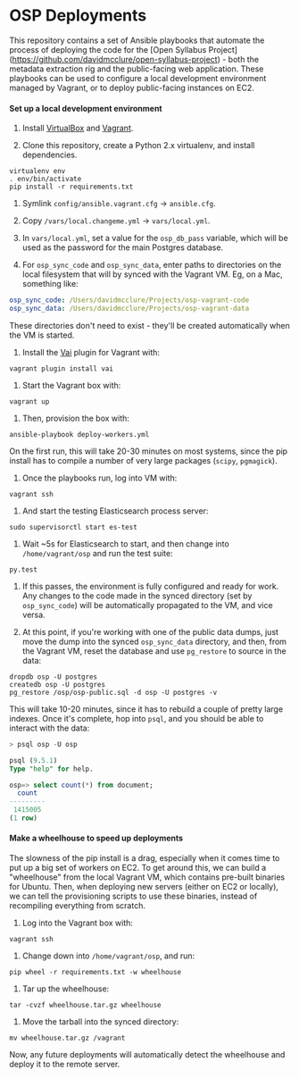 # OSP Deployments

This repository contains a set of Ansible playbooks that automate the process of deploying the code for the [Open Syllabus Project] (https://github.com/davidmcclure/open-syllabus-project) - both the metadata extraction rig and the public-facing web application. These playbooks can be used to configure a local development environment managed by Vagrant, or to deploy public-facing instances on EC2.

#### Set up a local development environment

1. Install [VirtualBox](https://www.virtualbox.org/wiki/Downloads) and [Vagrant](https://www.vagrantup.com/downloads.html).

1. Clone this repository, create a Python 2.x virtualenv, and install dependencies.

  ```
  virtualenv env
  . env/bin/activate
  pip install -r requirements.txt
  ```

1. Symlink `config/ansible.vagrant.cfg` -> `ansible.cfg`.

1. Copy `/vars/local.changeme.yml` -> `vars/local.yml`.

1. In `vars/local.yml`, set a value for the `osp_db_pass` variable, which will be used as the password for the main Postgres database.

1. For `osp_sync_code` and `osp_sync_data`, enter paths to directories on the local filesystem that will by synced with the Vagrant VM. Eg, on a Mac, something like:

  ```yaml
  osp_sync_code: /Users/davidmcclure/Projects/osp-vagrant-code
  osp_sync_data: /Users/davidmcclure/Projects/osp-vagrant-data
  ```

  These directories don't need to exist - they'll be created automatically when the VM is started.

1. Install the [Vai](https://github.com/MatthewMi11er/vai) plugin for Vagrant with:

  `vagrant plugin install vai`

1. Start the Vagrant box with:

  `vagrant up`

1. Then, provision the box with:

  `ansible-playbook deploy-workers.yml`

  On the first run, this will take 20-30 minutes on most systems, since the pip install has to compile a number of very large packages (`scipy`, `pgmagick`).

1. Once the playbooks run, log into VM with:

  `vagrant ssh`

1. And start the testing Elasticsearch process server:

  `sudo supervisorctl start es-test`

1. Wait ~5s for Elasticsearch to start, and then change into `/home/vagrant/osp` and run the test suite:

  `py.test`

1. If this passes, the environment is fully configured and ready for work. Any changes to the code made in the synced directory (set by `osp_sync_code`) will be automatically propagated to the VM, and vice versa.

1. At this point, if you're working with one of the public data dumps, just move the dump into the synced `osp_sync_data` directory, and then, from the Vagrant VM, reset the database and use `pg_restore` to source in the data:

  ```
  dropdb osp -U postgres
  createdb osp -U postgres
  pg_restore /osp/osp-public.sql -d osp -U postgres -v
  ```

  This will take 10-20 minutes, since it has to rebuild a couple of pretty large indexes. Once it's complete, hop into `psql`, and you should be able to interact with the data:

  ```sql
  > psql osp -U osp

  psql (9.5.1)
  Type "help" for help.

  osp=> select count(*) from document;
    count
  ---------
   1415005
  (1 row)
  ```

#### Make a wheelhouse to speed up deployments

The slowness of the pip install is a drag, especially when it comes time to put up a big set of workers on EC2. To get around this, we can build a "wheelhouse" from the local Vagrant VM, which contains pre-built binaries for Ubuntu. Then, when deploying new servers (either on EC2 or locally), we can tell the provisioning scripts to use these binaries, instead of recompiling everything from scratch.

1. Log into the Vagrant box with:

  `vagrant ssh`

1. Change down into `/home/vagrant/osp`, and run:

  `pip wheel -r requirements.txt -w wheelhouse`

1. Tar up the wheelhouse:

  `tar -cvzf wheelhouse.tar.gz wheelhouse`

1. Move the tarball into the synced directory:

  `mv wheelhouse.tar.gz /vagrant`

Now, any future deployments will automatically detect the wheelhouse and deploy it to the remote server.
